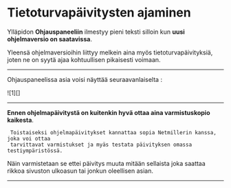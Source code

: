 # Tietoturvapäivitysten ajaminen

Ylläpidon __Ohjauspaneeliin__ ilmestyy pieni teksti silloin kun __uusi ohjelmaversio on saatavissa__.

Yleensä ohjelmaversioihin liittyy melkein aina myös tietoturvapäivityksiä, joten ne on
syytä ajaa kohtuullisen pikaisesti voimaan.

----

Ohjauspaneelissa asia voisi näyttää seuraavanlaiselta :

<figure class="fig-n border" style="margin:10px 0 0 0;">
![1][]
</figure>


----

__Ennen ohjelmapäivitystä on kuitenkin hyvä ottaa aina varmistuskopio kaikesta__.

````
 Toistaiseksi ohjelmapäivitykset kannattaa sopia Netmillerin kanssa, joka voi ottaa
 tarvittavat varmistukset ja myäs testata päivityksen omassa testiympäristössä.
````

Näin varmistetaan se ettei päivitys muuta mitään sellaista joka saattaa rikkoa
sivuston ulkoasun tai jonkun oleellisen asian.


----

[1]: kuvat/kuva185.png "Ruutumalli ohjauspaneelin ilmoituksesta"

